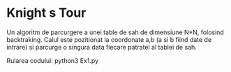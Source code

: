 # Knight s Tour
 
Un algoritm de parcurgere a unei table de sah de dimensiune N*N, folosind backtraking.
Calul este pozitionat la coordonate a,b (a si b fiind date de intrare) si parcurge o singura data fiecare patratel al tablei de sah.

Rularea codului:
python3 Ex1.py
